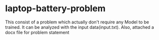 # laptop-battery-problem
This consist of a problem which actually don't require any Model to be trained. It can be analyzed with the input data(input.txt). Also, attached a docx file for problem statement
